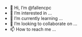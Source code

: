 - 👋 Hi, I’m @fallencpc
- 👀 I’m interested in ...
- 🌱 I’m currently learning ...
- 💞️ I’m looking to collaborate on ...
- 📫 How to reach me ...

<!---
fallencpc/fallencpc is a ✨ special ✨ repository because its `README.md` (this file) appears on your GitHub profile.
You can click the Preview link to take a look at your changes.
--->
